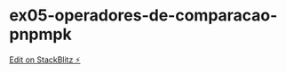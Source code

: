 # ex05-operadores-de-comparacao-pnpmpk

[Edit on StackBlitz ⚡️](https://stackblitz.com/edit/ex05-operadores-de-comparacao-pnpmpk)